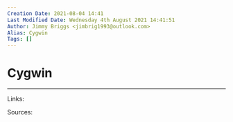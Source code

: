 ```yaml
---
Creation Date: 2021-08-04 14:41
Last Modified Date: Wednesday 4th August 2021 14:41:51
Author: Jimmy Briggs <jimbrig1993@outlook.com>
Alias: Cygwin
Tags: []
---
```


# Cygwin

***

Links: 

Sources:

